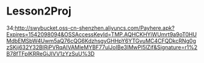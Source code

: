 # Lesson2Proj
34;http://swybucket.oss-cn-shenzhen.aliyuncs.com/Payhere.apk?Expires=1542098094&OSSAccessKeyId=TMP.AQHCKHYiWUmrt9a9oT0HUMdbEMSbW4Uwm5aQ76cQG6KdzhsgyGHHpY6YTGvuMC4CFQDkcRNg0gzSKji632Y32BIRjPVRqAIVAMleMYBF77ulJoIBe3IMwPl5lZif&Signature=r1%2B78fTFplKRReGiJIVV1zYzSuU%3D

